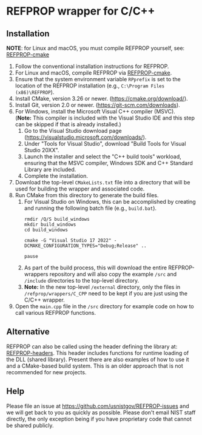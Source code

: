 # REFPROP wrapper for C/C++

Installation
------------
**NOTE**: for Linux and macOS, you must compile REFPROP yourself, see: [REFPROP-cmake](https://github.com/usnistgov/REFPROP-cmake)

1. Follow the conventional installation instructions for REFPROP.
2. For Linux and macOS, compile REFPROP via [REFPROP-cmake](https://github.com/usnistgov/REFPROP-cmake).
3. Ensure that the system environment variable `RPprefix` is set to the location of the REFPROP installation (e.g., `C:\Program Files (x86)\REFPROP`).
4. Install CMake, version 3.26 or newer. (https://cmake.org/download/).
5. Install Git, version 2.0 or newer. (https://git-scm.com/downloads).
6. For Windows, install the Microsoft Visual C++ compiler (MSVC). <br>(**Note:** This compiler is included with the Visual Studio IDE and this step can be skipped if that is already installed.)
   1. Go to the Visual Studio download page (https://visualstudio.microsoft.com/downloads/).
   2. Under "Tools for Visual Studio", download "Build Tools for Visual Studio 20XX".
   3. Launch the installer and select the "C++ build tools" workload, ensuring that the MSVC compiler, Windows SDK and C++ Standard Library are included.
   4. Complete the installation.
7. Download the top-level `CMakeLists.txt` file into a directory that will be used for building the wrapper and associated code.
8. Run CMake from this directory to generate the build files.
   1. For Visual Studio on Windows, this can be accomplished by creating and running the following batch file (e.g., `build.bat`).
      ```
      rmdir /Q/S build_windows
      mkdir build_windows
      cd build_windows
   
      cmake -G "Visual Studio 17 2022" -DCMAKE_CONFIGURATION_TYPES="Debug;Release" ..
   
      pause
      ```
   2. As part of the build process, this will download the entire REFPROP-wrappers repository and will also copy the example `/src` and `/include` directories to the top-level directory.
   3. **Note:** In the new top-level `/external` directory, only the files in `/refprop/wrappers/C_CPP` need to be kept if you are just using the C/C++ wrapper.
9. Open the `main.cpp` file in the `/src` directory for example code on how to call various REFPROP functions.


Alternative
---
REFPROP can also be called using the header defining the library at: [REFPROP-headers](https://github.com/CoolProp/REFPROP-headers). This header includes functions for runtime loading of the DLL (shared library). Present there are also examples of how to use it and a CMake-based build system. This is an older approach that is not recommended for new projects.

Help
-----
Please file an issue at https://github.com/usnistgov/REFPROP-issues and we will get back to you as quickly as possible. Please don't email NIST staff directly, the only exception being if you have proprietary code that cannot be shared publicly.